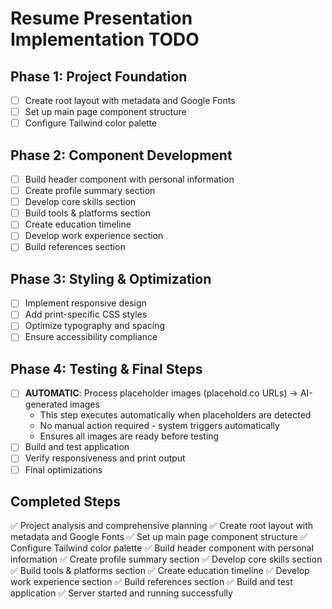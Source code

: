 # Resume Presentation Implementation TODO

## Phase 1: Project Foundation
- [ ] Create root layout with metadata and Google Fonts
- [ ] Set up main page component structure
- [ ] Configure Tailwind color palette

## Phase 2: Component Development
- [ ] Build header component with personal information
- [ ] Create profile summary section
- [ ] Develop core skills section
- [ ] Build tools & platforms section
- [ ] Create education timeline
- [ ] Develop work experience section
- [ ] Build references section

## Phase 3: Styling & Optimization
- [ ] Implement responsive design
- [ ] Add print-specific CSS styles
- [ ] Optimize typography and spacing
- [ ] Ensure accessibility compliance

## Phase 4: Testing & Final Steps
- [ ] **AUTOMATIC**: Process placeholder images (placehold.co URLs) → AI-generated images
  - This step executes automatically when placeholders are detected
  - No manual action required - system triggers automatically
  - Ensures all images are ready before testing
- [ ] Build and test application
- [ ] Verify responsiveness and print output
- [ ] Final optimizations

## Completed Steps
✅ Project analysis and comprehensive planning
✅ Create root layout with metadata and Google Fonts
✅ Set up main page component structure
✅ Configure Tailwind color palette
✅ Build header component with personal information
✅ Create profile summary section
✅ Develop core skills section
✅ Build tools & platforms section
✅ Create education timeline
✅ Develop work experience section
✅ Build references section
✅ Build and test application
✅ Server started and running successfully